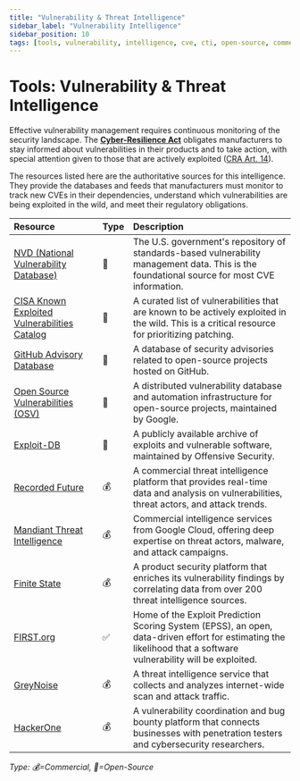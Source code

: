 ```yaml
---
title: "Vulnerability & Threat Intelligence"
sidebar_label: "Vulnerability Intelligence"
sidebar_position: 10
tags: [tools, vulnerability, intelligence, cve, cti, open-source, commercial]
---
```

# Tools: Vulnerability & Threat Intelligence

Effective vulnerability management requires continuous monitoring of the security landscape. The **[Cyber-Resilience Act](../standards/eu/cra-overview.md)** obligates manufacturers to stay informed about vulnerabilities in their products and to take action, with special attention given to those that are actively exploited ([CRA Art. 14][cra_art14]).

The resources listed here are the authoritative sources for this intelligence. They provide the databases and feeds that manufacturers must monitor to track new CVEs in their dependencies, understand which vulnerabilities are being exploited in the wild, and meet their regulatory obligations.

| Resource | Type | Description |
| :--- | :--- | :--- |
| [NVD (National Vulnerability Database)](https://nvd.nist.gov/) | 🐙 | The U.S. government's repository of standards-based vulnerability management data. This is the foundational source for most CVE information. |
| [CISA Known Exploited Vulnerabilities Catalog](https://www.cisa.gov/known-exploited-vulnerabilities-catalog) | 🐙 | A curated list of vulnerabilities that are known to be actively exploited in the wild. This is a critical resource for prioritizing patching. |
| [GitHub Advisory Database](https://github.com/advisories) | 🐙 | A database of security advisories related to open-source projects hosted on GitHub. |
| [Open Source Vulnerabilities (OSV)](https://osv.dev/) | 🐙 | A distributed vulnerability database and automation infrastructure for open-source projects, maintained by Google. |
| [Exploit-DB](https://www.exploit-db.com/) | 🐙 | A publicly available archive of exploits and vulnerable software, maintained by Offensive Security. |
| [Recorded Future](https://www.recordedfuture.com/) | 💰 | A commercial threat intelligence platform that provides real-time data and analysis on vulnerabilities, threat actors, and attack trends. |
| [Mandiant Threat Intelligence](https://www.mandiant.com/threat-intelligence) | 💰 | Commercial intelligence services from Google Cloud, offering deep expertise on threat actors, malware, and attack campaigns. |
| [Finite State](https://finitestate.io/) | 💰 | A product security platform that enriches its vulnerability findings by correlating data from over 200 threat intelligence sources. | Helps prioritize risks by providing context on exploitability and severity, consolidating information into a single view for product security teams. |
| [FIRST.org](https://www.first.org/epss) | ✅ | Home of the Exploit Prediction Scoring System (EPSS), an open, data-driven effort for estimating the likelihood that a software vulnerability will be exploited. | Provides a probability score (0-100%) to help teams prioritize vulnerability remediation efforts based on real-world threat data. |
| [GreyNoise](https://www.greynoise.io/) | 💰 | A threat intelligence service that collects and analyzes internet-wide scan and attack traffic. | Helps security teams identify and filter out "internet noise" to focus on targeted and emerging threats. |
| [HackerOne](https://www.hackerone.com/) | 💰 | A vulnerability coordination and bug bounty platform that connects businesses with penetration testers and cybersecurity researchers. | Provides a platform for managing a vulnerability disclosure program (VDP) and running bug bounty programs. |

<!-- vale off -->
*Type: 💰=Commercial, 🐙=Open-Source*
<!-- vale on -->

<!-- Citations -->
[cra_art14]: https://eur-lex.europa.eu/legal-content/EN/TXT/?uri=CELEX:02024R2847-20241120#art_14 "CRA Article 14 – Reporting obligations of manufacturers"
